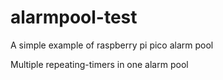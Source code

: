 # alarmpool-test

A simple example of raspberry pi pico alarm pool

Multiple repeating-timers in one alarm pool

